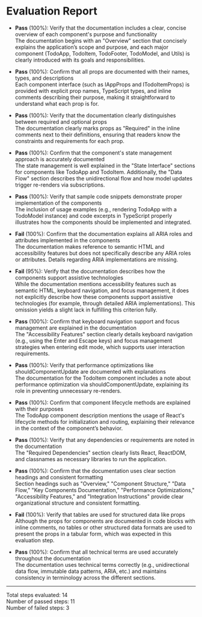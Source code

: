 # Evaluation Report

- **Pass** (100%): Verify that the documentation includes a clear, concise overview of each component's purpose and functionality  
  The documentation begins with an "Overview" section that concisely explains the application’s scope and purpose, and each major component (TodoApp, TodoItem, TodoFooter, TodoModel, and Utils) is clearly introduced with its goals and responsibilities.

- **Pass** (100%): Confirm that all props are documented with their names, types, and descriptions  
  Each component interface (such as IAppProps and ITodoItemProps) is provided with explicit prop names, TypeScript types, and inline comments describing their purpose, making it straightforward to understand what each prop is for.

- **Pass** (100%): Verify that the documentation clearly distinguishes between required and optional props  
  The documentation clearly marks props as "Required" in the inline comments next to their definitions, ensuring that readers know the constraints and requirements for each prop.

- **Pass** (100%): Confirm that the component's state management approach is accurately documented  
  The state management is well explained in the "State Interface" sections for components like TodoApp and TodoItem. Additionally, the "Data Flow" section describes the unidirectional flow and how model updates trigger re-renders via subscriptions.

- **Pass** (100%): Verify that sample code snippets demonstrate proper implementation of the components  
  The inclusion of usage examples (e.g., rendering TodoApp with a TodoModel instance) and code excerpts in TypeScript properly illustrates how the components should be implemented and integrated.

- **Fail** (100%): Confirm that the documentation explains all ARIA roles and attributes implemented in the components  
  The documentation makes reference to semantic HTML and accessibility features but does not specifically describe any ARIA roles or attributes. Details regarding ARIA implementations are missing.

- **Fail** (95%): Verify that the documentation describes how the components support assistive technologies  
  While the documentation mentions accessibility features such as semantic HTML, keyboard navigation, and focus management, it does not explicitly describe how these components support assistive technologies (for example, through detailed ARIA implementations). This omission yields a slight lack in fulfilling this criterion fully.

- **Pass** (100%): Confirm that keyboard navigation support and focus management are explained in the documentation  
  The "Accessibility Features" section clearly details keyboard navigation (e.g., using the Enter and Escape keys) and focus management strategies when entering edit mode, which supports user interaction requirements.

- **Pass** (100%): Verify that performance optimizations like shouldComponentUpdate are documented with explanations  
  The documentation for the TodoItem component includes a note about performance optimization via shouldComponentUpdate, explaining its role in preventing unnecessary re-renders.

- **Pass** (100%): Confirm that component lifecycle methods are explained with their purposes  
  The TodoApp component description mentions the usage of React's lifecycle methods for initialization and routing, explaining their relevance in the context of the component’s behavior.

- **Pass** (100%): Verify that any dependencies or requirements are noted in the documentation  
  The "Required Dependencies" section clearly lists React, ReactDOM, and classnames as necessary libraries to run the application.

- **Pass** (100%): Confirm that the documentation uses clear section headings and consistent formatting  
  Section headings such as "Overview," "Component Structure," "Data Flow," "Key Components Documentation," "Performance Optimizations," "Accessibility Features," and "Integration Instructions" provide clear organizational structure and consistent formatting.

- **Fail** (100%): Verify that tables are used for structured data like props  
  Although the props for components are documented in code blocks with inline comments, no tables or other structured data formats are used to present the props in a tabular form, which was expected in this evaluation step.

- **Pass** (100%): Confirm that all technical terms are used accurately throughout the documentation  
  The documentation uses technical terms correctly (e.g., unidirectional data flow, immutable data patterns, ARIA, etc.) and maintains consistency in terminology across the different sections.

---

Total steps evaluated: 14  
Number of passed steps: 11  
Number of failed steps: 3
